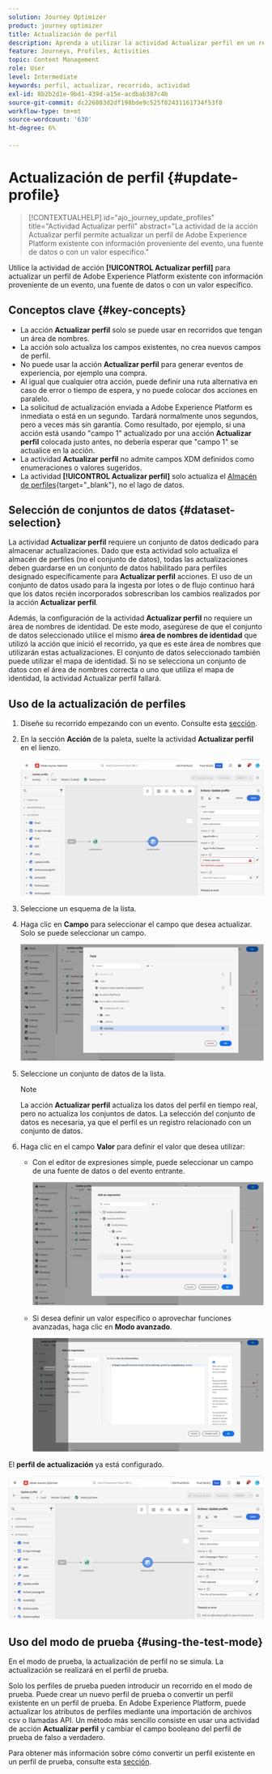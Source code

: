 ```yaml
---
solution: Journey Optimizer
product: journey optimizer
title: Actualización de perfil
description: Aprenda a utilizar la actividad Actualizar perfil en un recorrido
feature: Journeys, Profiles, Activities
topic: Content Management
role: User
level: Intermediate
keywords: perfil, actualizar, recorrido, actividad
exl-id: 8b2b2d1e-9bd1-439d-a15e-acdbab387c4b
source-git-commit: dc226803d2df198bde9c525f82431161734f53f8
workflow-type: tm+mt
source-wordcount: '630'
ht-degree: 6%

---
```


# Actualización de perfil {#update-profile}

>[!CONTEXTUALHELP]
>id="ajo_journey_update_profiles"
>title="Actividad Actualizar perfil"
>abstract="La actividad de la acción Actualizar perfil permite actualizar un perfil de Adobe Experience Platform existente con información proveniente del evento, una fuente de datos o con un valor específico."

Utilice la actividad de acción **[!UICONTROL Actualizar perfil]** para actualizar un perfil de Adobe Experience Platform existente con información proveniente de un evento, una fuente de datos o con un valor específico.

## Conceptos clave {#key-concepts}

* La acción **Actualizar perfil** solo se puede usar en recorridos que tengan un área de nombres.
* La acción solo actualiza los campos existentes, no crea nuevos campos de perfil.
* No puede usar la acción **Actualizar perfil** para generar eventos de experiencia, por ejemplo una compra.
* Al igual que cualquier otra acción, puede definir una ruta alternativa en caso de error o tiempo de espera, y no puede colocar dos acciones en paralelo.
* La solicitud de actualización enviada a Adobe Experience Platform es inmediata o está en un segundo. Tardará normalmente unos segundos, pero a veces más sin garantía. Como resultado, por ejemplo, si una acción está usando &quot;campo 1&quot; actualizado por una acción **Actualizar perfil** colocada justo antes, no debería esperar que &quot;campo 1&quot; se actualice en la acción.
* La actividad **Actualizar perfil** no admite campos XDM definidos como enumeraciones o valores sugeridos.
* La actividad **[!UICONTROL Actualizar perfil]** solo actualiza el [Almacén de perfiles](https://experienceleague.adobe.com/docs/experience-platform/profile/home.html?lang=es#profile-data-store){target="_blank"}, no el lago de datos.

## Selección de conjuntos de datos {#dataset-selection}

La actividad **Actualizar perfil** requiere un conjunto de datos dedicado para almacenar actualizaciones. Dado que esta actividad solo actualiza el almacén de perfiles (no el conjunto de datos), todas las actualizaciones deben guardarse en un conjunto de datos habilitado para perfiles designado específicamente para **Actualizar perfil** acciones. El uso de un conjunto de datos usado para la ingesta por lotes o de flujo continuo hará que los datos recién incorporados sobrescriban los cambios realizados por la acción **Actualizar perfil**.

Además, la configuración de la actividad **Actualizar perfil** no requiere un área de nombres de identidad. De este modo, asegúrese de que el conjunto de datos seleccionado utilice el mismo **área de nombres de identidad** que utilizó la acción que inició el recorrido, ya que es este área de nombres que utilizarán estas actualizaciones. El conjunto de datos seleccionado también puede utilizar el mapa de identidad. Si no se selecciona un conjunto de datos con el área de nombres correcta o uno que utiliza el mapa de identidad, la actividad Actualizar perfil fallará.

## Uso de la actualización de perfiles

1. Diseñe su recorrido empezando con un evento. Consulte esta [sección](../building-journeys/journey.md).

1. En la sección **Acción** de la paleta, suelte la actividad **Actualizar perfil** en el lienzo.

   ![](assets/profileupdate0.png)

1. Seleccione un esquema de la lista.

1. Haga clic en **Campo** para seleccionar el campo que desea actualizar. Solo se puede seleccionar un campo.

   ![](assets/profileupdate2.png)

1. Seleccione un conjunto de datos de la lista.

   >[!NOTE]
   >
   >La acción **Actualizar perfil** actualiza los datos del perfil en tiempo real, pero no actualiza los conjuntos de datos. La selección del conjunto de datos es necesaria, ya que el perfil es un registro relacionado con un conjunto de datos.

1. Haga clic en el campo **Valor** para definir el valor que desea utilizar:

   * Con el editor de expresiones simple, puede seleccionar un campo de una fuente de datos o del evento entrante.

     ![](assets/profileupdate4.png)

   * Si desea definir un valor específico o aprovechar funciones avanzadas, haga clic en **Modo avanzado**.

     ![](assets/profileupdate3.png)

El **perfil de actualización** ya está configurado.

![](assets/profileupdate1.png)


## Uso del modo de prueba {#using-the-test-mode}

En el modo de prueba, la actualización de perfil no se simula. La actualización se realizará en el perfil de prueba.

Solo los perfiles de prueba pueden introducir un recorrido en el modo de prueba. Puede crear un nuevo perfil de prueba o convertir un perfil existente en un perfil de prueba. En Adobe Experience Platform, puede actualizar los atributos de perfiles mediante una importación de archivos csv o llamadas API. Un método más sencillo consiste en usar una actividad de acción **Actualizar perfil** y cambiar el campo booleano del perfil de prueba de falso a verdadero.

Para obtener más información sobre cómo convertir un perfil existente en un perfil de prueba, consulte esta [sección](../audience/creating-test-profiles.md#create-test-profiles-csv).
